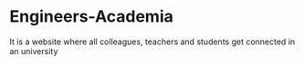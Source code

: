 # Engineers-Academia
It is a website where all colleagues, teachers and students get connected in an university 
